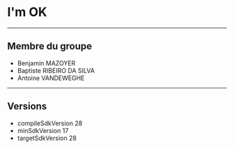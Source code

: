 # I'm OK

-------------------

## Membre du groupe

* Benjamin MAZOYER
* Baptiste RIBEIRO DA SILVA
* Antoine VANDEWEGHE

-----------------

## Versions

* compileSdkVersion 28
* minSdkVersion 17
* targetSdkVersion 28
